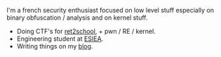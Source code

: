 I'm a french security enthusiast focused on low level stuff especially on binary obfuscation / analysis and on kernel stuff.

- Doing CTF's for [ret2school](https://github.com/ret2school), + pwn / RE / kernel.
- Engineering student at [ESIEA](https://www.esiea.fr/).
- Writing things on my [blog](https://nasm.re/).

<!--
**n4sm/n4sm** is a ✨ _special_ ✨ repository because its `README.md` (this file) appears on your GitHub profile.

Here are some ideas to get you started:

- 🔭 I’m currently working on ...
- 🌱 I’m currently learning ...
- 👯 I’m looking to collaborate on ...
- 🤔 I’m looking for help with ...
- 💬 Ask me about ...
- 📫 How to reach me: ...
- 😄 Pronouns: ...
- ⚡ Fun fact: ...
-->
